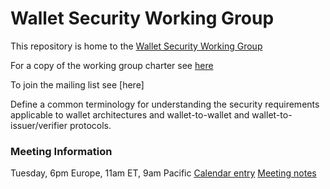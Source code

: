 # Wallet Security Working Group

This repository is home to the [Wallet Security Working Group](https://identity.foundation/working-groups/wallet-security.html)

For a copy of the working group charter see [here](https://github.com/decentralized-identity/org/blob/master/Org%20documents/WG%20documents/DIF_Wallet_Security_WG_Charter_20210616.pdf)

To join the mailing list see [here]

Define a common terminology for understanding the security requirements applicable to wallet architectures and wallet-to-wallet and wallet-to-issuer/verifier protocols.

### Meeting Information

Tuesday, 6pm Europe, 11am ET, 9am Pacific
[Calendar entry](https://calendar.google.com/event?action=TEMPLATE&tmeid=NGM5YnZhM2I1bXE1bmxhcGkyMDA0ZW1sMm5fMjAyMTA5MTRUMTcwMDAwWiBkZWNlbnRyYWxpemVkLmlkZW50aXR5QG0&tmsrc=decentralized.identity%40gmail.com&scp=ALL) 
[Meeting notes](https://github.com/decentralized-identity/wallet-security/blob/main/agenda.md)
